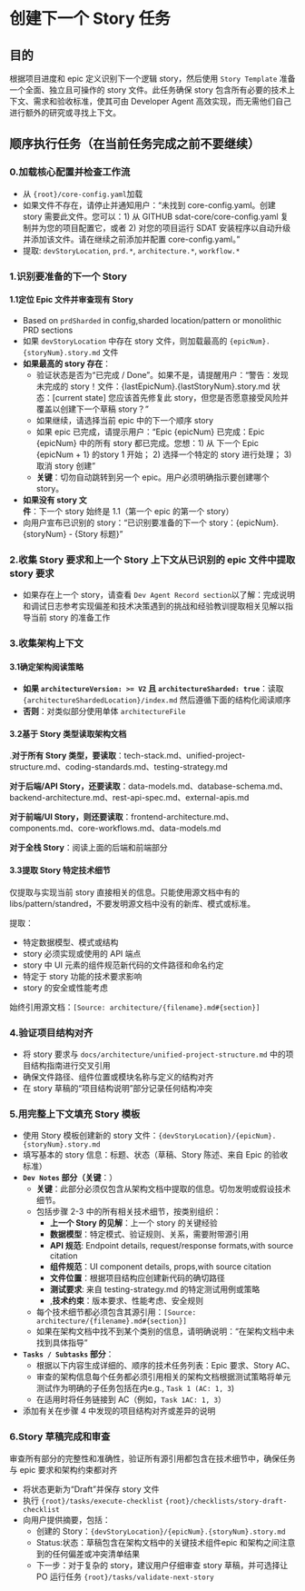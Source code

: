 # 创建下一个 Story 任务

## 目的

根据项目进度和 epic 定义识别下一个逻辑 story，然后使用 `Story Template` 准备一个全面、独立且可操作的 story 文件。此任务确保 story 包含所有必要的技术上下文、需求和验收标准，使其可由 Developer Agent 高效实现，而无需他们自己进行额外的研究或寻找上下文。

## 顺序执行任务（在当前任务完成之前不要继续）

### 0.加载核心配置并检查工作流

- 从 `{root}/core-config.yaml`加载
- 如果文件不存在，请停止并通知用户：“未找到 core-config.yaml。创建 story 需要此文件。您可以：1) 从 GITHUB sdat-core/core-config.yaml 复制并为您的项目配置它，或者 2) 对您的项目运行 SDAT 安装程序以自动升级并添加该文件。请在继续之前添加并配置 core-config.yaml。”
- 提取: `devStoryLocation`, `prd.*`, `architecture.*`, `workflow.*`

### 1.识别要准备的下一个 Story

#### 1.1定位 Epic 文件并审查现有 Story

- Based on `prdSharded` in config,sharded location/pattern or monolithic PRD sections
- 如果 `devStoryLocation` 中存在 story 文件，则加载最高的 `{epicNum}.{storyNum}.story.md` 文件
- **如果最高的 story 存在**：
    - 验证状态是否为“已完成 / Done”。如果不是，请提醒用户：“警告：发现未完成的 story！文件：{lastEpicNum}.{lastStoryNum}.story.md 状态：[current state] 您应该首先修复此 story，但您是否愿意接受风险并覆盖以创建下一个草稿 story？”
    - 如果继续，请选择当前 epic 中的下一个顺序 story
    - 如果 epic 已完成，请提示用户：“Epic {epicNum} 已完成：Epic {epicNum} 中的所有 story 都已完成。您想：1) 从 下一个 Epic {epicNum + 1} 的story 1 开始； 2) 选择一个特定的 story 进行处理； 3) 取消 story 创建”
    - **关键**：切勿自动跳转到另一个 epic。用户必须明确指示要创建哪个 story。
- **如果没有 story 文件**：下一个 story 始终是 1.1（第一个 epic 的第一个 story）
- 向用户宣布已识别的 story：“已识别要准备的下一个 story：{epicNum}.{storyNum} - {Story 标题}”

### 2.收集 Story 要求和上一个 Story 上下文从已识别的 epic 文件中提取 story 要求

- 如果存在上一个 story，请查看 `Dev Agent Record section`以了解：完成说明和调试日志参考实现偏差和技术决策遇到的挑战和经验教训提取相关见解以指导当前 story 的准备工作

### 3.收集架构上下文

#### 3.1确定架构阅读策略

- **如果 `architectureVersion: >= V2` 且 `architectureSharded: true`**：读取 `{architectureShardedLocation}/index.md` 然后遵循下面的结构化阅读顺序
- **否则**：对类似部分使用单体 `architectureFile`

#### 3.2基于 Story 类型读取架构文档

.**对于所有 Story 类型，要读取**：tech-stack.md、unified-project-structure.md、coding-standards.md、testing-strategy.md

**对于后端/API Story，还要读取**：data-models.md、database-schema.md、backend-architecture.md、rest-api-spec.md、external-apis.md

**对于前端/UI Story，则还要读取**：frontend-architecture.md、components.md、core-workflows.md、data-models.md

**对于全栈 Story**：阅读上面的后端和前端部分

#### 3.3提取 Story 特定技术细节

仅提取与实现当前 story 直接相关的信息。只能使用源文档中有的 libs/pattern/standred，不要发明源文档中没有的新库、模式或标准。

提取：

- 特定数据模型、模式或结构
- story 必须实现或使用的 API 端点
- story 中 UI 元素的组件规范新代码的文件路径和命名约定
- 特定于 story 功能的技术要求影响
- story 的安全或性能考虑

始终引用源文档：`[Source: architecture/{filename}.md#{section}]`

### 4.验证项目结构对齐

- 将 story 要求与 `docs/architecture/unified-project-structure.md` 中的项目结构指南进行交叉引用
- 确保文件路径、组件位置或模块名称与定义的结构对齐
- 在 story 草稿的“项目结构说明”部分记录任何结构冲突

### 5.用完整上下文填充 Story 模板

- 使用 Story 模板创建新的 story 文件：`{devStoryLocation}/{epicNum}.{storyNum}.story.md`
- 填写基本的 story 信息：标题、状态（草稿、Story 陈述、来自 Epic 的验收标准）
- **`Dev Notes` 部分（关键**：）
    - **关键**：此部分必须仅包含从架构文档中提取的信息。切勿发明或假设技术细节。
    - 包括步骤 2-3 中的所有相关技术细节，按类别组织：
        - **上一个 Story 的见解**：上一个 story 的关键经验
        - **数据模型**：特定模式、验证规则、关系，需要附带源引用
        - **API 规范**: Endpoint details, request/response formats,with source citation
        - **组件规范**：UI component details, props,with source citation
        - **文件位置**：根据项目结构应创建新代码的确切路径
        - **测试要求**: 来自 testing-strategy.md 的特定测试用例或策略
        - ,**技术约束**：版本要求、性能考虑、安全规则
    - 每个技术细节都必须包含其源引用：`[Source: architecture/{filename}.md#{section}]`
    - 如果在架构文档中找不到某个类别的信息，请明确说明：“在架构文档中未找到具体指导”
- **`Tasks / Subtasks` 部分**：
    - 根据以下内容生成详细的、顺序的技术任务列表：Epic 要求、Story AC、
    - 审查的架构信息每个任务都必须引用相关的架构文档根据测试策略将单元测试作为明确的子任务包括在内e.g., `Task 1 (AC: 1, 3`)
    - 在适用时将任务链接到 AC（例如，`Task 1AC: 1, 3`）
- 添加有关在步骤 4 中发现的项目结构对齐或差异的说明

### 6.Story 草稿完成和审查

审查所有部分的完整性和准确性，验证所有源引用都包含在技术细节中，确保任务与 epic 要求和架构约束都对齐

- 将状态更新为“Draft”并保存 story 文件
- 执行 `{root}/tasks/execute-checklist` `{root}/checklists/story-draft-checklist`
- 向用户提供摘要，包括：
    - 创建的 Story：`{devStoryLocation}/{epicNum}.{storyNum}.story.md`
    - Status:状态：草稿包含在架构文档中的关键技术组件epic 和架构之间注意到的任何偏差或冲突清单结果
    - 下一步：对于复杂的 story，建议用户仔细审查 story 草稿，并可选择让 PO 运行任务 `{root}/tasks/validate-next-story`
